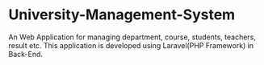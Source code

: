 # University-Management-System
An Web Application for managing department, course, students, teachers, result etc. This application is developed using Laravel(PHP Framework) in Back-End.
